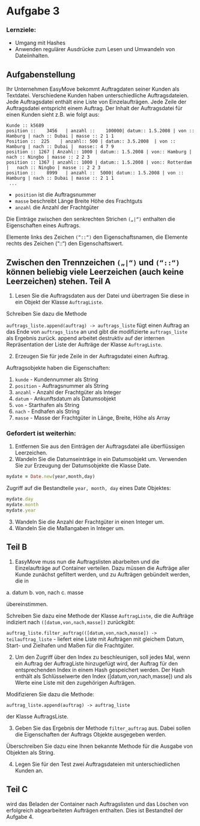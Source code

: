 Aufgabe 3
=========
### Lernziele:
* Umgang mit Hashes
* Anwenden regulärer Ausdrücke zum Lesen und Umwandeln von Dateiinhalten.

Aufgabenstellung
----------------

Ihr Unternehmen EasyMove bekommt Auftragdaten seiner Kunden als Textdatei.  Verschiedene Kunden haben unterschiedliche Auftragsdateien. Jede Auftragsdatei enthält eine Liste von Einzelaufträgen. Jede Zeile der Auftragsdatei entspricht einem Auftrag.  Der Inhalt der Auftragsdatei für einen Kunden sieht z.B. wie folgt aus: 

```
Kunde :: k5689 
position ::    3456   | anzahl ::    100000| datum:: 1.5.2008 | von :: Hamburg | nach :: Dubai | masse :: 2 1 1 
Position ::  225    | anzahl:: 500 | datum:: 3.5.2008  | von :: Hamburg | nach :: Dubai |  masse:: 4 7 9 
position :: 1267 | Anzahl:: 1000 | datum:: 1.5.2008 | von:: Hamburg |   nach :: Ningbo | masse :: 2 2 3 
position :: 1367 | anzahl:: 1000 | datum:: 1.5.2008 | von:: Rotterdam |   nach :: Ningbo | masse :: 2 2 3 
position ::    8999   | anzahl ::  5000| datum:: 1.5.2008 | von :: Hamburg | nach :: Dubai | masse :: 2 1 1
 ...
```
* ```position```    ist die Auftragsnummer
* ```masse```       beschreibt Länge Breite Höhe des Frachtguts
* ```anzahl```            die Anzahl der Frachtgüter

Die Einträge zwischen den senkrechten Strichen ```(„|“)```  enthalten die Eigenschaften eines Auftrags.  

Elemente links des Zeichen ```(“::“)``` den Eigenschaftsnamen, die Elemente rechts des Zeichen (“::“) den Eigenschaftswert.

Zwischen den Trennzeichen ```(„|“)``` und ```(“::“)```  können beliebig viele Leerzeichen  (auch keine Leerzeichen) stehen.
Teil A
------

1.  Lesen Sie die Auftragsdaten aus der Datei und übertragen Sie diese in ein Objekt der Klasse ```AuftragListe```.

Schreiben Sie dazu die Methode 

```auftrags_liste.append(auftrag) -> auftrags_liste```  fügt einen Auftrag an 
das Ende von ```auftrags_liste```  an und gibt die modifizierte ```auftrags_liste``` als Ergebnis zurück. append arbeitet destruktiv auf der internen Repräsentation der Liste der Aufträge der Klasse ```AuftragListe```.

2.  Erzeugen Sie für jede Zeile in der Auftragsdatei einen Auftrag.

Auftragsobjekte haben die Eigenschaften: 

1.  ```kunde```       - Kundennummer als String
2.  ```position```        - Auftragsnummer  als String
3.  ```anzahl```      - Anzahl der Frachtgüter als Integer
4.  ```datum```       - Ankunftsdatum als Datumsobjekt
5.  ```von```         - Starthafen  als String
6.  ```nach```            - Endhafen  als String
7.  ```masse```       - Masse der Frachtgüter in Länge, Breite, Höhe als Array


### Gefordert ist weiterhin:

1.  Entfernen Sie aus den Einträgen der Auftragsdatei alle überflüssigen Leerzeichen. 
2.  Wandeln Sie die Datumseinträge in ein Datumsobjekt um. Verwenden Sie zur Erzeugung der Datumsobjekte die Klasse Date.

```ruby
mydate = Date.new(year,month,day)
```
Zugriff auf die Bestandteile ```year, month, day``` eines Date Objektes: 
```ruby
mydate.day
mydate.month
mydate.year
```

3.  Wandeln Sie die Anzahl der Frachtgüter in einen Integer um.
4.  Wandeln Sie die Maßangaben in Integer um.


Teil B
------

1.  EasyMove   muss nun die Auftragslisten abarbeiten und die Einzelaufträge auf 
Container verteilen. Dazu müssen die Aufträge aller Kunde zunächst gefiltert werden, 
und zu Aufträgen gebündelt werden, die in 

a.  datum
b.  von, nach
c.  masse

übereinstimmen. 

Schreiben Sie dazu eine Methode der Klasse ```AuftragListe```, die die Aufträge indiziert 
nach ```([datum,von,nach,masse])``` zurückgibt:

```auftrag_liste.filter_auftrag(([datum,von,nach,masse]) -> teilauftrag_liste```  - liefert eine Liste mit Aufträgen  mit gleichem Datum, Start- und Zielhafen und Maßen für die Frachtgüter.


2.  Um den Zugriff über den Index zu beschleunigen, soll jedes Mal, wenn ein Auftrag der AuftragListe hinzugefügt wird,  der Auftrag für den entsprechenden Index  in einem Hash gespeichert werden. Der Hash enthält als Schlüsselwerte den Index ([datum,von,nach,masse]) und als Werte eine Liste mit den zugehörigen Aufträgen. 

Modifizieren Sie dazu die Methode:
```
auftrag_liste.append(auftrag) -> auftrag_liste  
```

der Klasse AuftragsListe.



3.  Geben Sie das Ergebnis  der Methode ```filter_auftrag``` aus. Dabei sollen die Eigenschaften der  Auftrags Objekte ausgegeben werden. 

Überschreiben Sie dazu eine Ihnen bekannte Methode für die Ausgabe von Objekten als String. 


4.  Legen Sie für den Test zwei Auftragsdateien mit unterschiedlichen Kunden an.

Teil C
------

wird das Beladen der Container nach Auftragslisten und das Löschen von erfolgreich abgearbeiteten Aufträgen enthalten. Dies ist Bestandteil der Aufgabe 4.
